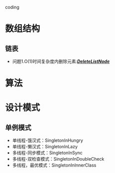 coding
# 数组结构
## 链表
+ 问题1.O(1)时间复杂度内删除元素:***[DeleteListNode](datastructure/src/main/java/com/yanhua/datastructure/list/DeleteListNode.java)***

# 算法

# 设计模式
## 单例模式  
+ 单线程-饿汉式：SingletonInHungry
+ 单线程-懒汉式：SingletonInLazy
+ 多线程-同步模式：SingletonInSync
+ 多线程-双检查模式：SingletonInDoubleCheck
+ 多线程，最优模式：SingletonInInnerClass